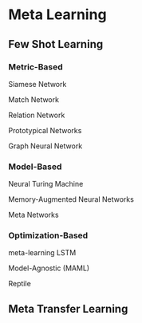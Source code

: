 # Meta Learning

## Few Shot Learning

### Metric-Based

Siamese Network

Match Network

Relation Network

Prototypical Networks

Graph Neural Network

### Model-Based

Neural Turing Machine

Memory-Augmented Neural Networks

Meta Networks

### Optimization-Based

meta-learning LSTM

Model-Agnostic (MAML)

Reptile


## Meta Transfer Learning

